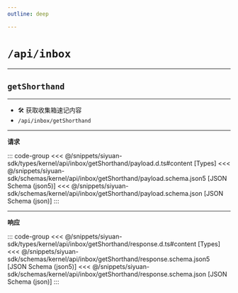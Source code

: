 ```yaml
---
outline: deep

---
```


# `/api/inbox`

---
## `getShorthand`

---

- 🛠 获取收集箱速记内容
- `/api/inbox/getShorthand`

---
**请求**

::: code-group
<<< @/snippets/siyuan-sdk/types/kernel/api/inbox/getShorthand/payload.d.ts#content [Types]
<<< @/snippets/siyuan-sdk/schemas/kernel/api/inbox/getShorthand/payload.schema.json5 [JSON Schema (json5)]
<<< @/snippets/siyuan-sdk/schemas/kernel/api/inbox/getShorthand/payload.schema.json [JSON Schema (json)]
:::

---
**响应**

::: code-group
<<< @/snippets/siyuan-sdk/types/kernel/api/inbox/getShorthand/response.d.ts#content [Types]
<<< @/snippets/siyuan-sdk/schemas/kernel/api/inbox/getShorthand/response.schema.json5 [JSON Schema (json5)]
<<< @/snippets/siyuan-sdk/schemas/kernel/api/inbox/getShorthand/response.schema.json [JSON Schema (json)]
:::
